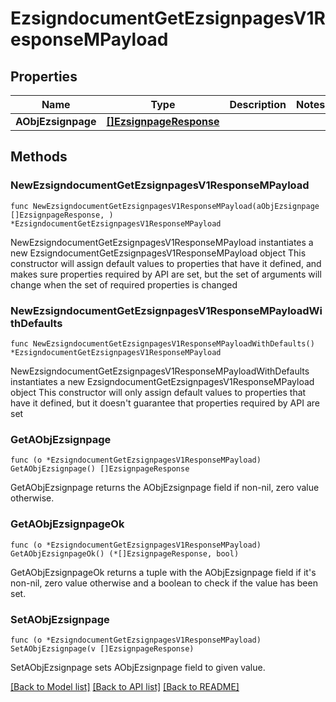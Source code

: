 # EzsigndocumentGetEzsignpagesV1ResponseMPayload

## Properties

Name | Type | Description | Notes
------------ | ------------- | ------------- | -------------
**AObjEzsignpage** | [**[]EzsignpageResponse**](EzsignpageResponse.md) |  | 

## Methods

### NewEzsigndocumentGetEzsignpagesV1ResponseMPayload

`func NewEzsigndocumentGetEzsignpagesV1ResponseMPayload(aObjEzsignpage []EzsignpageResponse, ) *EzsigndocumentGetEzsignpagesV1ResponseMPayload`

NewEzsigndocumentGetEzsignpagesV1ResponseMPayload instantiates a new EzsigndocumentGetEzsignpagesV1ResponseMPayload object
This constructor will assign default values to properties that have it defined,
and makes sure properties required by API are set, but the set of arguments
will change when the set of required properties is changed

### NewEzsigndocumentGetEzsignpagesV1ResponseMPayloadWithDefaults

`func NewEzsigndocumentGetEzsignpagesV1ResponseMPayloadWithDefaults() *EzsigndocumentGetEzsignpagesV1ResponseMPayload`

NewEzsigndocumentGetEzsignpagesV1ResponseMPayloadWithDefaults instantiates a new EzsigndocumentGetEzsignpagesV1ResponseMPayload object
This constructor will only assign default values to properties that have it defined,
but it doesn't guarantee that properties required by API are set

### GetAObjEzsignpage

`func (o *EzsigndocumentGetEzsignpagesV1ResponseMPayload) GetAObjEzsignpage() []EzsignpageResponse`

GetAObjEzsignpage returns the AObjEzsignpage field if non-nil, zero value otherwise.

### GetAObjEzsignpageOk

`func (o *EzsigndocumentGetEzsignpagesV1ResponseMPayload) GetAObjEzsignpageOk() (*[]EzsignpageResponse, bool)`

GetAObjEzsignpageOk returns a tuple with the AObjEzsignpage field if it's non-nil, zero value otherwise
and a boolean to check if the value has been set.

### SetAObjEzsignpage

`func (o *EzsigndocumentGetEzsignpagesV1ResponseMPayload) SetAObjEzsignpage(v []EzsignpageResponse)`

SetAObjEzsignpage sets AObjEzsignpage field to given value.



[[Back to Model list]](../README.md#documentation-for-models) [[Back to API list]](../README.md#documentation-for-api-endpoints) [[Back to README]](../README.md)


